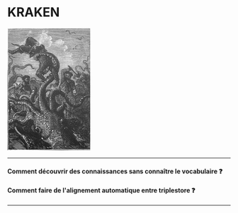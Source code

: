 # KRAKEN

![](./poulpe-small.png)

---
#### Comment découvrir des connaissances sans connaître le vocabulaire :question:
#### Comment faire de l'alignement automatique entre triplestore :question:
---
